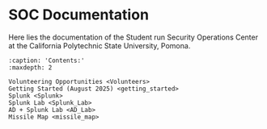 # SOC Documentation

Here lies the documentation of the Student run Security Operations Center at the California Polytechnic State University, Pomona.

```{toctree}   
:caption: 'Contents:'
:maxdepth: 2

Volunteering Opportunities <Volunteers>
Getting Started (August 2025) <getting_started>
Splunk <Splunk>
Splunk Lab <Splunk_Lab>
AD + Splunk Lab <AD_Lab>
Missile Map <missile_map>
```